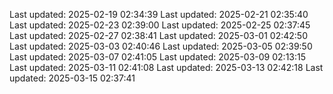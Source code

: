 Last updated: 2025-02-19 02:34:39
Last updated: 2025-02-21 02:35:40
Last updated: 2025-02-23 02:39:00
Last updated: 2025-02-25 02:37:45
Last updated: 2025-02-27 02:38:41
Last updated: 2025-03-01 02:42:50
Last updated: 2025-03-03 02:40:46
Last updated: 2025-03-05 02:39:50
Last updated: 2025-03-07 02:41:05
Last updated: 2025-03-09 02:13:15
Last updated: 2025-03-11 02:41:08
Last updated: 2025-03-13 02:42:18
Last updated: 2025-03-15 02:37:41
